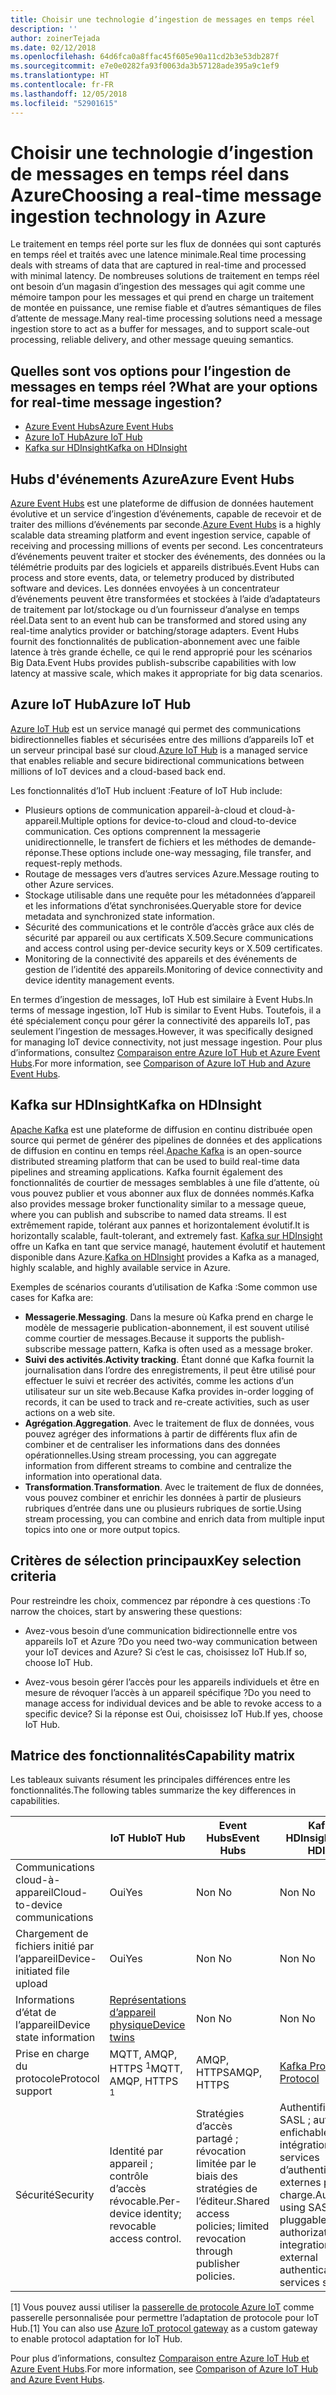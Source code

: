 ```yaml
---
title: Choisir une technologie d’ingestion de messages en temps réel
description: ''
author: zoinerTejada
ms.date: 02/12/2018
ms.openlocfilehash: 64d6fca0a8ffac45f605e90a11cd2b3e53db287f
ms.sourcegitcommit: e7e0e0282fa93f0063da3b57128ade395a9c1ef9
ms.translationtype: HT
ms.contentlocale: fr-FR
ms.lasthandoff: 12/05/2018
ms.locfileid: "52901615"
---
```

# <a name="choosing-a-real-time-message-ingestion-technology-in-azure"></a><span data-ttu-id="590a2-102">Choisir une technologie d’ingestion de messages en temps réel dans Azure</span><span class="sxs-lookup"><span data-stu-id="590a2-102">Choosing a real-time message ingestion technology in Azure</span></span>

<span data-ttu-id="590a2-103">Le traitement en temps réel porte sur les flux de données qui sont capturés en temps réel et traités avec une latence minimale.</span><span class="sxs-lookup"><span data-stu-id="590a2-103">Real time processing deals with streams of data that are captured in real-time and processed with minimal latency.</span></span> <span data-ttu-id="590a2-104">De nombreuses solutions de traitement en temps réel ont besoin d’un magasin d’ingestion des messages qui agit comme une mémoire tampon pour les messages et qui prend en charge un traitement de montée en puissance, une remise fiable et d’autres sémantiques de files d’attente de message.</span><span class="sxs-lookup"><span data-stu-id="590a2-104">Many real-time processing solutions need a message ingestion store to act as a buffer for messages, and to support scale-out processing, reliable delivery, and other message queuing semantics.</span></span> 

## <a name="what-are-your-options-for-real-time-message-ingestion"></a><span data-ttu-id="590a2-105">Quelles sont vos options pour l’ingestion de messages en temps réel ?</span><span class="sxs-lookup"><span data-stu-id="590a2-105">What are your options for real-time message ingestion?</span></span>

- [<span data-ttu-id="590a2-106">Azure Event Hubs</span><span class="sxs-lookup"><span data-stu-id="590a2-106">Azure Event Hubs</span></span>](/azure/event-hubs/)
- [<span data-ttu-id="590a2-107">Azure IoT Hub</span><span class="sxs-lookup"><span data-stu-id="590a2-107">Azure IoT Hub</span></span>](/azure/iot-hub/)
- [<span data-ttu-id="590a2-108">Kafka sur HDInsight</span><span class="sxs-lookup"><span data-stu-id="590a2-108">Kafka on HDInsight</span></span>](/azure/hdinsight/kafka/apache-kafka-get-started)

## <a name="azure-event-hubs"></a><span data-ttu-id="590a2-109">Hubs d'événements Azure</span><span class="sxs-lookup"><span data-stu-id="590a2-109">Azure Event Hubs</span></span>

<span data-ttu-id="590a2-110">[Azure Event Hubs](/azure/event-hubs/) est une plateforme de diffusion de données hautement évolutive et un service d’ingestion d’événements, capable de recevoir et de traiter des millions d’événements par seconde.</span><span class="sxs-lookup"><span data-stu-id="590a2-110">[Azure Event Hubs](/azure/event-hubs/) is a highly scalable data streaming platform and event ingestion service, capable of receiving and processing millions of events per second.</span></span> <span data-ttu-id="590a2-111">Les concentrateurs d’événements peuvent traiter et stocker des événements, des données ou la télémétrie produits par des logiciels et appareils distribués.</span><span class="sxs-lookup"><span data-stu-id="590a2-111">Event Hubs can process and store events, data, or telemetry produced by distributed software and devices.</span></span> <span data-ttu-id="590a2-112">Les données envoyées à un concentrateur d’événements peuvent être transformées et stockées à l’aide d’adaptateurs de traitement par lot/stockage ou d’un fournisseur d’analyse en temps réel.</span><span class="sxs-lookup"><span data-stu-id="590a2-112">Data sent to an event hub can be transformed and stored using any real-time analytics provider or batching/storage adapters.</span></span> <span data-ttu-id="590a2-113">Event Hubs fournit des fonctionnalités de publication-abonnement avec une faible latence à très grande échelle, ce qui le rend approprié pour les scénarios Big Data.</span><span class="sxs-lookup"><span data-stu-id="590a2-113">Event Hubs provides publish-subscribe capabilities with low latency at massive scale, which makes it appropriate for big data scenarios.</span></span>

## <a name="azure-iot-hub"></a><span data-ttu-id="590a2-114">Azure IoT Hub</span><span class="sxs-lookup"><span data-stu-id="590a2-114">Azure IoT Hub</span></span>

<span data-ttu-id="590a2-115">[Azure IoT Hub](/azure/iot-hub/) est un service managé qui permet des communications bidirectionnelles fiables et sécurisées entre des millions d’appareils IoT et un serveur principal basé sur cloud.</span><span class="sxs-lookup"><span data-stu-id="590a2-115">[Azure IoT Hub](/azure/iot-hub/) is a managed service that enables reliable and secure bidirectional communications between millions of IoT devices and a cloud-based back end.</span></span>

<span data-ttu-id="590a2-116">Les fonctionnalités d’IoT Hub incluent :</span><span class="sxs-lookup"><span data-stu-id="590a2-116">Feature of IoT Hub include:</span></span>

* <span data-ttu-id="590a2-117">Plusieurs options de communication appareil-à-cloud et cloud-à-appareil.</span><span class="sxs-lookup"><span data-stu-id="590a2-117">Multiple options for device-to-cloud and cloud-to-device communication.</span></span> <span data-ttu-id="590a2-118">Ces options comprennent la messagerie unidirectionnelle, le transfert de fichiers et les méthodes de demande-réponse.</span><span class="sxs-lookup"><span data-stu-id="590a2-118">These options include one-way messaging, file transfer, and request-reply methods.</span></span>
* <span data-ttu-id="590a2-119">Routage de messages vers d’autres services Azure.</span><span class="sxs-lookup"><span data-stu-id="590a2-119">Message routing to other Azure services.</span></span>
* <span data-ttu-id="590a2-120">Stockage utilisable dans une requête pour les métadonnées d’appareil et les informations d’état synchronisées.</span><span class="sxs-lookup"><span data-stu-id="590a2-120">Queryable store for device metadata and synchronized state information.</span></span>
* <span data-ttu-id="590a2-121">Sécurité des communications et le contrôle d’accès grâce aux clés de sécurité par appareil ou aux certificats X.509.</span><span class="sxs-lookup"><span data-stu-id="590a2-121">Secure communications and access control using per-device security keys or X.509 certificates.</span></span>
* <span data-ttu-id="590a2-122">Monitoring de la connectivité des appareils et des événements de gestion de l’identité des appareils.</span><span class="sxs-lookup"><span data-stu-id="590a2-122">Monitoring of device connectivity and device identity management events.</span></span>

<span data-ttu-id="590a2-123">En termes d’ingestion de messages, IoT Hub est similaire à Event Hubs.</span><span class="sxs-lookup"><span data-stu-id="590a2-123">In terms of message ingestion, IoT Hub is similar to Event Hubs.</span></span> <span data-ttu-id="590a2-124">Toutefois, il a été spécialement conçu pour gérer la connectivité des appareils IoT, pas seulement l’ingestion de messages.</span><span class="sxs-lookup"><span data-stu-id="590a2-124">However, it was specifically designed for managing IoT device connectivity, not just message ingestion.</span></span> <span data-ttu-id="590a2-125">Pour plus d’informations, consultez [Comparaison entre Azure IoT Hub et Azure Event Hubs](/azure/iot-hub/iot-hub-compare-event-hubs).</span><span class="sxs-lookup"><span data-stu-id="590a2-125">For more information, see [Comparison of Azure IoT Hub and Azure Event Hubs](/azure/iot-hub/iot-hub-compare-event-hubs).</span></span> 

## <a name="kafka-on-hdinsight"></a><span data-ttu-id="590a2-126">Kafka sur HDInsight</span><span class="sxs-lookup"><span data-stu-id="590a2-126">Kafka on HDInsight</span></span>

<span data-ttu-id="590a2-127">[Apache Kafka](https://kafka.apache.org/) est une plateforme de diffusion en continu distribuée open source qui permet de générer des pipelines de données et des applications de diffusion en continu en temps réel.</span><span class="sxs-lookup"><span data-stu-id="590a2-127">[Apache Kafka](https://kafka.apache.org/) is an open-source distributed streaming platform that can be used to build real-time data pipelines and streaming applications.</span></span> <span data-ttu-id="590a2-128">Kafka fournit également des fonctionnalités de courtier de messages semblables à une file d’attente, où vous pouvez publier et vous abonner aux flux de données nommés.</span><span class="sxs-lookup"><span data-stu-id="590a2-128">Kafka also provides message broker functionality similar to a message queue, where you can publish and subscribe to named data streams.</span></span> <span data-ttu-id="590a2-129">Il est extrêmement rapide, tolérant aux pannes et horizontalement évolutif.</span><span class="sxs-lookup"><span data-stu-id="590a2-129">It is horizontally scalable, fault-tolerant, and extremely fast.</span></span> <span data-ttu-id="590a2-130">[Kafka sur HDInsight](/azure/hdinsight/kafka/apache-kafka-get-started) offre un Kafka en tant que service managé, hautement évolutif et hautement disponible dans Azure.</span><span class="sxs-lookup"><span data-stu-id="590a2-130">[Kafka on HDInsight](/azure/hdinsight/kafka/apache-kafka-get-started) provides a Kafka as a managed, highly scalable, and highly available service in Azure.</span></span> 

<span data-ttu-id="590a2-131">Exemples de scénarios courants d’utilisation de Kafka :</span><span class="sxs-lookup"><span data-stu-id="590a2-131">Some common use cases for Kafka are:</span></span>

* <span data-ttu-id="590a2-132">**Messagerie**.</span><span class="sxs-lookup"><span data-stu-id="590a2-132">**Messaging**.</span></span> <span data-ttu-id="590a2-133">Dans la mesure où Kafka prend en charge le modèle de messagerie publication-abonnement, il est souvent utilisé comme courtier de messages.</span><span class="sxs-lookup"><span data-stu-id="590a2-133">Because it supports the publish-subscribe message pattern, Kafka is often used as a message broker.</span></span>
* <span data-ttu-id="590a2-134">**Suivi des activités**.</span><span class="sxs-lookup"><span data-stu-id="590a2-134">**Activity tracking**.</span></span> <span data-ttu-id="590a2-135">Étant donné que Kafka fournit la journalisation dans l’ordre des enregistrements, il peut être utilisé pour effectuer le suivi et recréer des activités, comme les actions d’un utilisateur sur un site web.</span><span class="sxs-lookup"><span data-stu-id="590a2-135">Because Kafka provides in-order logging of records, it can be used to track and re-create activities, such as user actions on a web site.</span></span>
* <span data-ttu-id="590a2-136">**Agrégation**.</span><span class="sxs-lookup"><span data-stu-id="590a2-136">**Aggregation**.</span></span> <span data-ttu-id="590a2-137">Avec le traitement de flux de données, vous pouvez agréger des informations à partir de différents flux afin de combiner et de centraliser les informations dans des données opérationnelles.</span><span class="sxs-lookup"><span data-stu-id="590a2-137">Using stream processing, you can aggregate information from different streams to combine and centralize the information into operational data.</span></span>
* <span data-ttu-id="590a2-138">**Transformation**.</span><span class="sxs-lookup"><span data-stu-id="590a2-138">**Transformation**.</span></span> <span data-ttu-id="590a2-139">Avec le traitement de flux de données, vous pouvez combiner et enrichir les données à partir de plusieurs rubriques d’entrée dans une ou plusieurs rubriques de sortie.</span><span class="sxs-lookup"><span data-stu-id="590a2-139">Using stream processing, you can combine and enrich data from multiple input topics into one or more output topics.</span></span>

## <a name="key-selection-criteria"></a><span data-ttu-id="590a2-140">Critères de sélection principaux</span><span class="sxs-lookup"><span data-stu-id="590a2-140">Key selection criteria</span></span>

<span data-ttu-id="590a2-141">Pour restreindre les choix, commencez par répondre à ces questions :</span><span class="sxs-lookup"><span data-stu-id="590a2-141">To narrow the choices, start by answering these questions:</span></span>

- <span data-ttu-id="590a2-142">Avez-vous besoin d’une communication bidirectionnelle entre vos appareils IoT et Azure ?</span><span class="sxs-lookup"><span data-stu-id="590a2-142">Do you need two-way communication between your IoT devices and Azure?</span></span> <span data-ttu-id="590a2-143">Si c’est le cas, choisissez IoT Hub.</span><span class="sxs-lookup"><span data-stu-id="590a2-143">If so, choose IoT Hub.</span></span>

- <span data-ttu-id="590a2-144">Avez-vous besoin gérer l’accès pour les appareils individuels et être en mesure de révoquer l’accès à un appareil spécifique ?</span><span class="sxs-lookup"><span data-stu-id="590a2-144">Do you need to manage access for individual devices and be able to revoke access to a specific device?</span></span> <span data-ttu-id="590a2-145">Si la réponse est Oui, choisissez IoT Hub.</span><span class="sxs-lookup"><span data-stu-id="590a2-145">If yes, choose IoT Hub.</span></span>

## <a name="capability-matrix"></a><span data-ttu-id="590a2-146">Matrice des fonctionnalités</span><span class="sxs-lookup"><span data-stu-id="590a2-146">Capability matrix</span></span>

<span data-ttu-id="590a2-147">Les tableaux suivants résument les principales différences entre les fonctionnalités.</span><span class="sxs-lookup"><span data-stu-id="590a2-147">The following tables summarize the key differences in capabilities.</span></span> 

| | <span data-ttu-id="590a2-148">IoT Hub</span><span class="sxs-lookup"><span data-stu-id="590a2-148">IoT Hub</span></span> | <span data-ttu-id="590a2-149">Event Hubs</span><span class="sxs-lookup"><span data-stu-id="590a2-149">Event Hubs</span></span> | <span data-ttu-id="590a2-150">Kafka sur HDInsight</span><span class="sxs-lookup"><span data-stu-id="590a2-150">Kafka on HDInsight</span></span> |
| --- | --- | --- | --- |
| <span data-ttu-id="590a2-151">Communications cloud-à-appareil</span><span class="sxs-lookup"><span data-stu-id="590a2-151">Cloud-to-device communications</span></span> | <span data-ttu-id="590a2-152">Oui</span><span class="sxs-lookup"><span data-stu-id="590a2-152">Yes</span></span> | <span data-ttu-id="590a2-153">Non </span><span class="sxs-lookup"><span data-stu-id="590a2-153">No</span></span> | <span data-ttu-id="590a2-154">Non </span><span class="sxs-lookup"><span data-stu-id="590a2-154">No</span></span> |
| <span data-ttu-id="590a2-155">Chargement de fichiers initié par l’appareil</span><span class="sxs-lookup"><span data-stu-id="590a2-155">Device-initiated file upload</span></span> | <span data-ttu-id="590a2-156">Oui</span><span class="sxs-lookup"><span data-stu-id="590a2-156">Yes</span></span> | <span data-ttu-id="590a2-157">Non </span><span class="sxs-lookup"><span data-stu-id="590a2-157">No</span></span> | <span data-ttu-id="590a2-158">Non </span><span class="sxs-lookup"><span data-stu-id="590a2-158">No</span></span> |
| <span data-ttu-id="590a2-159">Informations d’état de l’appareil</span><span class="sxs-lookup"><span data-stu-id="590a2-159">Device state information</span></span> | [<span data-ttu-id="590a2-160">Représentations d’appareil physique</span><span class="sxs-lookup"><span data-stu-id="590a2-160">Device twins</span></span>](/azure/iot-hub/iot-hub-devguide-device-twins) | <span data-ttu-id="590a2-161">Non </span><span class="sxs-lookup"><span data-stu-id="590a2-161">No</span></span> | <span data-ttu-id="590a2-162">Non </span><span class="sxs-lookup"><span data-stu-id="590a2-162">No</span></span> |
| <span data-ttu-id="590a2-163">Prise en charge du protocole</span><span class="sxs-lookup"><span data-stu-id="590a2-163">Protocol support</span></span> | <span data-ttu-id="590a2-164">MQTT, AMQP, HTTPS <sup>1</sup></span><span class="sxs-lookup"><span data-stu-id="590a2-164">MQTT, AMQP, HTTPS <sup>1</sup></span></span> | <span data-ttu-id="590a2-165">AMQP, HTTPS</span><span class="sxs-lookup"><span data-stu-id="590a2-165">AMQP, HTTPS</span></span> | [<span data-ttu-id="590a2-166">Kafka Protocol</span><span class="sxs-lookup"><span data-stu-id="590a2-166">Kafka Protocol</span></span>](https://cwiki.apache.org/confluence/display/KAFKA/A+Guide+To+The+Kafka+Protocol) |
| <span data-ttu-id="590a2-167">Sécurité</span><span class="sxs-lookup"><span data-stu-id="590a2-167">Security</span></span> | <span data-ttu-id="590a2-168">Identité par appareil ; contrôle d’accès révocable.</span><span class="sxs-lookup"><span data-stu-id="590a2-168">Per-device identity; revocable access control.</span></span> | <span data-ttu-id="590a2-169">Stratégies d’accès partagé ; révocation limitée par le biais des stratégies de l’éditeur.</span><span class="sxs-lookup"><span data-stu-id="590a2-169">Shared access policies; limited revocation through publisher policies.</span></span> | <span data-ttu-id="590a2-170">Authentification via SASL ; autorisation enfichable ; intégration avec des services d’authentification externes prise en charge.</span><span class="sxs-lookup"><span data-stu-id="590a2-170">Authentication using SASL; pluggable authorization; integration with external authentication services supported.</span></span> |

<span data-ttu-id="590a2-171">[1] Vous pouvez aussi utiliser la [passerelle de protocole Azure IoT](/azure/iot-hub/iot-hub-protocol-gateway) comme passerelle personnalisée pour permettre l’adaptation de protocole pour IoT Hub.</span><span class="sxs-lookup"><span data-stu-id="590a2-171">[1] You can also use [Azure IoT protocol gateway](/azure/iot-hub/iot-hub-protocol-gateway) as a custom gateway to enable protocol adaptation for IoT Hub.</span></span>

<span data-ttu-id="590a2-172">Pour plus d’informations, consultez [Comparaison entre Azure IoT Hub et Azure Event Hubs](/azure/iot-hub/iot-hub-compare-event-hubs).</span><span class="sxs-lookup"><span data-stu-id="590a2-172">For more information, see [Comparison of Azure IoT Hub and Azure Event Hubs](/azure/iot-hub/iot-hub-compare-event-hubs).</span></span>

